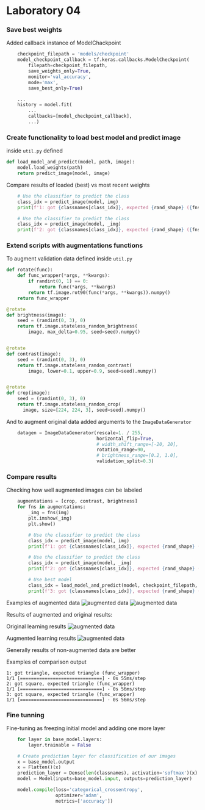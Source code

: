 
# Laboratory 04

### Save best weights
Added callback instance of ModelChackpoint 
```python
    checkpoint_filepath = 'models/checkpoint'
    model_checkpoint_callback = tf.keras.callbacks.ModelCheckpoint(
        filepath=checkpoint_filepath,
        save_weights_only=True,
        monitor='val_accuracy',
        mode='max',
        save_best_only=True)

    ...
    history = model.fit(
        ...
        callbacks=[model_checkpoint_callback],
        ...)
```

### Create functionality to load best model and predict image
inside `util.py` defined
```python
def load_model_and_predict(model, path, image):
    model.load_weights(path)
    return predict_image(model, image)

```

Compare results of loaded (best) vs most recent weights
```python
    # Use the classifier to predict the class
    class_idx = predict_image(model, img)
    print(f'1: got {classnames[class_idx]}, expected {rand_shape} ({fns.__name__})')

    # Use the classifier to predict the class
    class_idx = predict_image(model, _img)
    print(f'2: got {classnames[class_idx]}, expected {rand_shape} ({fns.__name__})')
```

### Extend scripts with augmentations functions

To augment validation data defined inside `util.py`
```python
def rotate(func):
    def func_wrapper(*args, **kwargs):
        if randint(0, 1) == 0:
            return func(*args, **kwargs)
        return tf.image.rot90(func(*args, **kwargs)).numpy()
    return func_wrapper

@rotate
def brightness(image):
    seed = (randint(0, 3), 0)
    return tf.image.stateless_random_brightness(
        image, max_delta=0.95, seed=seed).numpy()


@rotate
def contrast(image):
    seed = (randint(0, 3), 0)
    return tf.image.stateless_random_contrast(
        image, lower=0.1, upper=0.9, seed=seed).numpy()


@rotate
def crop(image):
    seed = (randint(0, 3), 0)
    return tf.image.stateless_random_crop(
      image, size=[224, 224, 3], seed=seed).numpy()
```

And to augment original data added arguments to the `ImageDataGenerator`
```python
    datagen = ImageDataGenerator(rescale=1. / 255,
                                 horizontal_flip=True,
                                 # width_shift_range=[-20, 20],
                                 rotation_range=90,
                                 # brightness_range=[0.2, 1.0],
                                 validation_split=0.3)
```

### Compare results
Checking how well augmented images can be labeled 
```python
    augmentations = [crop, contrast, brightness]
    for fns in augmentations:
        _img = fns(img)
        plt.imshow(_img)
        plt.show()

        # Use the classifier to predict the class
        class_idx = predict_image(model, img)
        print(f'1: got {classnames[class_idx]}, expected {rand_shape} ({fns.__name__})')

        # Use the classifier to predict the class
        class_idx = predict_image(model, _img)
        print(f'2: got {classnames[class_idx]}, expected {rand_shape} ({fns.__name__})')

        # Use best model
        class_idx = load_model_and_predict(model, checkpoint_filepath, _img)
        print(f'3: got {classnames[class_idx]}, expected {rand_shape} ({fns.__name__})')
```
Examples of augmented data
![augmented data](results/img_4.png)
![augmented data](results/img_6_2.png)


Results of augmented and original results:

Original learning results
![augmented data](results/img_6_2.png)

Augmented learning results
![augmented data](results/img_5_2.png)

Generally results of non-augmented data are better

Examples of comparison output

```shell
1: got triangle, expected triangle (func_wrapper)
1/1 [==============================] - 0s 55ms/step
2: got square, expected triangle (func_wrapper)
1/1 [==============================] - 0s 56ms/step
3: got square, expected triangle (func_wrapper)
1/1 [==============================] - 0s 56ms/step
```

### Fine tunning
Fine-tuning as freezing initial model and adding one more layer
```python
    for layer in base_model.layers:
        layer.trainable = False

    # Create prediction layer for classification of our images
    x = base_model.output
    x = Flatten()(x)
    prediction_layer = Dense(len(classnames), activation='softmax')(x)
    model = Model(inputs=base_model.input, outputs=prediction_layer)

    model.compile(loss='categorical_crossentropy',
                  optimizer='adam',
                  metrics=['accuracy'])

```